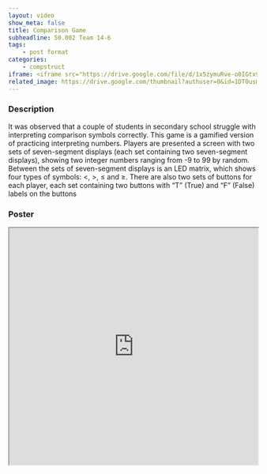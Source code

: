 ```yaml
---
layout: video
show_meta: false
title: Comparison Game
subheadline: 50.002 Team 14-6
tags:
    - post format
categories:
    - compstruct
iframe: <iframe src="https://drive.google.com/file/d/1x5zymuRve-o0IGtx9nbsiynH_O5dLdeH/preview" width="100%" height="480"></iframe>
related_image: https://drive.google.com/thumbnail?authuser=0&id=1DT0usmS_QCT-E6B95ebtGLsrNZFGuHdR&sz=w300-h300-p-k-nu-iv1
---
```


### Description

It was observed that a couple of students in secondary school struggle with interpreting comparison symbols correctly. This game is a gamified version of practicing interpreting numbers. Players are presented a screen with two sets of seven-segment displays (each set containing two seven-segment displays), showing two integer numbers ranging from -9 to 99 by random. Between the sets of seven-segment displays is an LED matrix, which shows four types of symbols: <, >, ≤ and ≥. There are also two sets of buttons for each player, each set containing two buttons with “T” (True) and “F” (False) labels on the buttons

### Poster

<iframe src="https://drive.google.com/file/d/1DT0usmS_QCT-E6B95ebtGLsrNZFGuHdR/preview" width="100%" height="480"></iframe>
